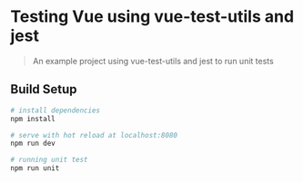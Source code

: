 # Testing Vue using vue-test-utils and jest

> An example project using vue-test-utils and jest to run unit tests

## Build Setup

``` bash
# install dependencies
npm install

# serve with hot reload at localhost:8080
npm run dev

# running unit test
npm run unit
```
